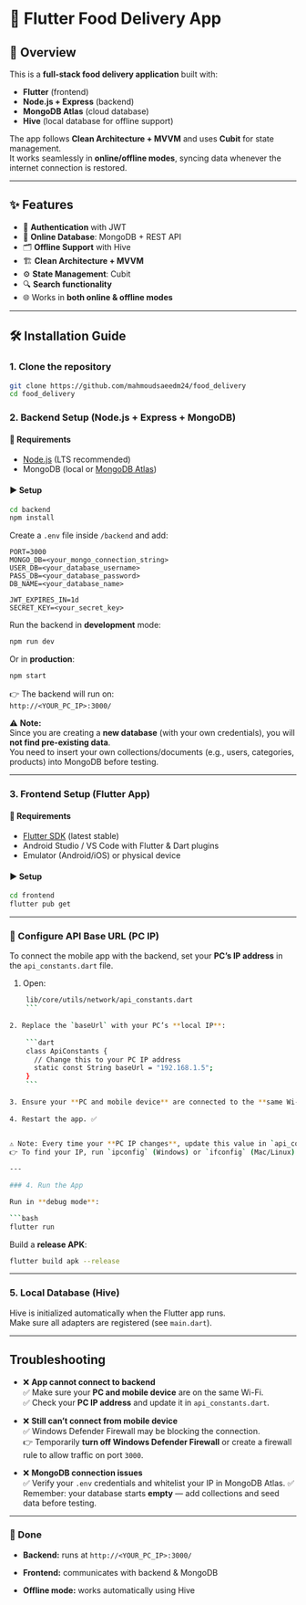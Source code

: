 # 📱 Flutter Food Delivery App

## 🚀 Overview

This is a **full-stack food delivery application** built with:

- **Flutter** (frontend)  
- **Node.js + Express** (backend)  
- **MongoDB Atlas** (cloud database)  
- **Hive** (local database for offline support)  

The app follows **Clean Architecture + MVVM** and uses **Cubit** for state management.  
It works seamlessly in **online/offline modes**, syncing data whenever the internet connection is restored.

---

## ✨ Features

- 🔐 **Authentication** with JWT  
- 📡 **Online Database**: MongoDB + REST API  
- 🗂️ **Offline Support** with Hive  
- 🏗️ **Clean Architecture + MVVM**  
- ⚙️ **State Management**: Cubit  
- 🔍 **Search functionality**  
- 🌐 Works in **both online & offline modes**  

---

## 🛠 Installation Guide

### 1. Clone the repository

```bash
git clone https://github.com/mahmoudsaeedm24/food_delivery
cd food_delivery
```

### 2. Backend Setup (Node.js + Express + MongoDB)

#### 📌 Requirements

- [Node.js](https://nodejs.org/) (LTS recommended)
- MongoDB (local or [MongoDB Atlas](https://www.mongodb.com/atlas))

#### ▶️ Setup

```bash
cd backend
npm install
```

Create a `.env` file inside `/backend` and add:

```env
PORT=3000
MONGO_DB=<your_mongo_connection_string>
USER_DB=<your_database_username>
PASS_DB=<your_database_password>
DB_NAME=<your_database_name>

JWT_EXPIRES_IN=1d
SECRET_KEY=<your_secret_key>
```

Run the backend in **development** mode:

```bash
npm run dev
```

Or in **production**:

```bash
npm start
```

👉 The backend will run on:  
`http://<YOUR_PC_IP>:3000/`

⚠️ **Note:**  
Since you are creating a **new database** (with your own credentials), you will **not find pre-existing data**.  
You need to insert your own collections/documents (e.g., users, categories, products) into MongoDB before testing.

---

### 3. Frontend Setup (Flutter App)

#### 📌 Requirements

- [Flutter SDK](https://docs.flutter.dev/get-started/install) (latest stable)
- Android Studio / VS Code with Flutter & Dart plugins
- Emulator (Android/iOS) or physical device

#### ▶️ Setup

```bash
cd frontend
flutter pub get
```

---

### 🔧 Configure API Base URL (PC IP)

To connect the mobile app with the backend, set your **PC’s IP address** in the `api_constants.dart` file.

1. Open:

```bash
    lib/core/utils/network/api_constants.dart
    ```
    
2. Replace the `baseUrl` with your PC’s **local IP**:
    
    ```dart
    class ApiConstants {
      // Change this to your PC IP address
      static const String baseUrl = "192.168.1.5";
    }
    ```
    
3. Ensure your **PC and mobile device** are connected to the **same Wi-Fi network**.
    
4. Restart the app. ✅
    

⚠️ Note: Every time your **PC IP changes**, update this value in `api_constants.dart`.  
👉 To find your IP, run `ipconfig` (Windows) or `ifconfig` (Mac/Linux).

---

### 4. Run the App

Run in **debug mode**:

```bash
flutter run
```

Build a **release APK**:

```bash
flutter build apk --release
```

---

### 5. Local Database (Hive)

Hive is initialized automatically when the Flutter app runs.  
Make sure all adapters are registered (see `main.dart`).

---

## Troubleshooting

- ❌ **App cannot connect to backend**  
    ✅ Make sure your **PC and mobile device** are on the same Wi-Fi.  
    ✅ Check your **PC IP address** and update it in `api_constants.dart`.

- ❌ **Still can’t connect from mobile device**  
    ✅ Windows Defender Firewall may be blocking the connection.  
    👉 Temporarily **turn off Windows Defender Firewall** or create a firewall rule to allow traffic on port `3000`.

- ❌ **MongoDB connection issues**  
    ✅ Verify your `.env` credentials and whitelist your IP in MongoDB Atlas.
    ✅ Remember: your database starts **empty** — add collections and seed data before testing.

---

### 🎉 Done

- **Backend:** runs at `http://<YOUR_PC_IP>:3000/`

- **Frontend:** communicates with backend & MongoDB

- **Offline mode:** works automatically using Hive